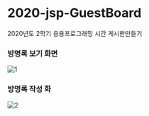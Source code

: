 # 2020-jsp-GuestBoard
2020년도 2학기 응용프로그래밍 시간 게시판만들기

### 방명록 보기 화면
![1](https://user-images.githubusercontent.com/55534787/103437489-a6e26a80-4c6b-11eb-9229-ab722266494e.png)

### 방명록 작성 화
![2](https://user-images.githubusercontent.com/55534787/103437492-a8139780-4c6b-11eb-9f81-1cadbdfca077.png)
